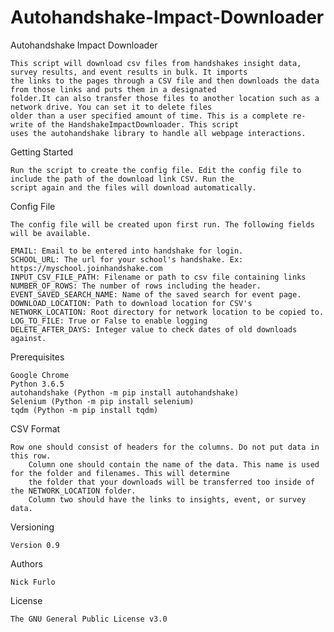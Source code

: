 # Autohandshake-Impact-Downloader
Autohandshake Impact Downloader

	This script will download csv files from handshakes insight data, survey results, and event results in bulk. It imports
	the links to the pages through a CSV file and then downloads the data from those links and puts them in a designated
	folder.It can also transfer those files to another location such as a network drive. You can set it to delete files
	older than a user specified amount of time. This is a complete re-write of the HandshakeImpactDownloader. This script
	uses the autohandshake library to handle all webpage interactions. 

Getting Started

	Run the script to create the config file. Edit the config file to include the path of the download link CSV. Run the
	script again and the files will download automatically.

Config File

	The config file will be created upon first run. The following fields will be available.
  
	EMAIL: Email to be entered into handshake for login.
  	SCHOOL_URL: The url for your school's handshake. Ex: https://myschool.joinhandshake.com
	INPUT_CSV_FILE_PATH: Filename or path to csv file containing links
	NUMBER_OF_ROWS: The number of rows including the header.
  	EVENT_SAVED_SEARCH_NAME: Name of the saved search for event page. 
	DOWNLOAD_LOCATION: Path to download location for CSV's
	NETWORK_LOCATION: Root directory for network location to be copied to.
 	LOG_TO_FILE: True or False to enable logging
  	DELETE_AFTER_DAYS: Integer value to check dates of old downloads against.

Prerequisites

	Google Chrome
	Python 3.6.5
	autohandshake (Python -m pip install autohandshake)
	Selenium (Python -m pip install selenium)
	tqdm (Python -m pip install tqdm)

CSV Format

   	Row one should consist of headers for the columns. Do not put data in this row.
    	Column one should contain the name of the data. This name is used for the folder and filenames. This will determine
    	the folder that your downloads will be transferred too inside of the NETWORK_LOCATION folder.
    	Column two should have the links to insights, event, or survey data.

Versioning

	Version 0.9

Authors

	Nick Furlo

License

	The GNU General Public License v3.0
